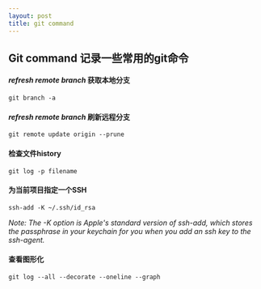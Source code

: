 ```yaml
---
layout: post
title: git command
---
```


## Git command 记录一些常用的git命令

#### _refresh remote branch_ 获取本地分支
```
git branch -a
```

#### _refresh remote branch_ 刷新远程分支
```
git remote update origin --prune
```

#### 检查文件history 
```
git log -p filename
```

#### 为当前项目指定一个SSH
```
ssh-add -K ~/.ssh/id_rsa
```
_Note: The -K option is Apple's standard version of ssh-add, which stores the passphrase in your keychain for you when you add an ssh key to the ssh-agent._

#### 查看图形化
```
git log --all --decorate --oneline --graph
```
